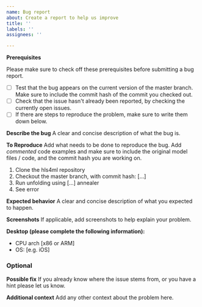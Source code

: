 ```yaml
---
name: Bug report
about: Create a report to help us improve
title: ''
labels: ''
assignees: ''

---
```


**Prerequisites**

Please make sure to check off these prerequisites before submitting a bug report.
- [ ] Test that the bug appears on the current version of the master branch. Make sure to include the commit hash of the commit you checked out.
- [ ] Check that the issue hasn't already been reported, by checking the currently open issues.
- [ ] If there are steps to reproduce the problem, make sure to write them down below.

**Describe the bug**
A clear and concise description of what the bug is.

**To Reproduce**
Add what needs to be done to reproduce the bug. Add *commented* code examples and make sure to include the original model files / code, and the commit hash you are working on.

1. Clone the hls4ml repository
2. Checkout the master branch, with commit hash: [...]
3. Run unfolding using [...] annealer
4. See error

**Expected behavior**
A clear and concise description of what you expected to happen.

**Screenshots**
If applicable, add screenshots to help explain your problem.

**Desktop (please complete the following information):**
 - CPU arch [x86 or ARM]
 - OS: [e.g. iOS]



### Optional

**Possible fix**
If you already know where the issue stems from, or you have a hint please let us know.

**Additional context**
Add any other context about the problem here.
